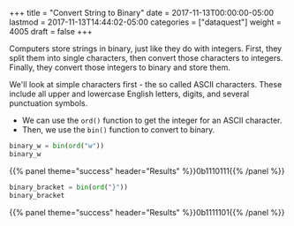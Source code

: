 +++
title = "Convert String to Binary"
date = 2017-11-13T00:00:00-05:00
lastmod = 2017-11-13T14:44:02-05:00
categories = ["dataquest"]
weight = 4005
draft = false
+++

Computers store strings in binary, just like they do with integers. First, they split them into single characters, then convert those characters to integers. Finally, they convert those integers to binary and store them.

We'll look at simple characters first - the so called ASCII characters. These include all upper and lowercase English letters, digits, and several punctuation symbols.

-   We can use the `ord()` function to get the integer for an ASCII character.
-   Then, we use the `bin()` function to convert to binary.

```python
binary_w = bin(ord("w"))
binary_w
```


{{% panel theme="success" header="Results" %}}0b1110111{{% /panel %}}


```python
binary_bracket = bin(ord("}"))
binary_bracket
```

{{% panel theme="success" header="Results" %}}0b1111101{{% /panel %}}

